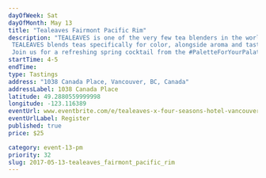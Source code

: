 ```yaml
---
dayOfWeek: Sat
dayOfMonth: May 13
title: "Tealeaves Fairmont Pacific Rim"
description: "TEALEAVES is one of the very few tea blenders in the world, and we take precision very seriously. Why? Because in luxury, it’s the details that matter. TEALEAVES blends teas specifically for color, alongside aroma and taste, with understanding that “the first taste is with the eyes”. This philosophy inspired the #PaletteForYourPalate project in collaboration with Pantone Color Institute and 30+ world-class chefs and mixologists. Explore the exhibit of tea + color + mood at paletteforyourpalate.com. Join us for a refreshing spring cocktail from the #PaletteForYourPalate campaign, created by the Four Seasons Hotel Vancouver’s mixologist, Todd Zimmerman!"
startTime: 4-5
endTime: 
type: Tastings
address: "1038 Canada Place, Vancouver, BC, Canada"
addressLabel: 1038 Canada Place
latitude: 49.2880559999998
longitude: -123.116389
eventUrl: www.eventbrite.com/e/tealeaves-x-four-seasons-hotel-vancouver-vancouver-design-week-tickets-34216545609 
eventUrlLabel: Register
published: true
price: $25

category: event-13-pm
priority: 32
slug: 2017-05-13-tealeaves_fairmont_pacific_rim
---
```

